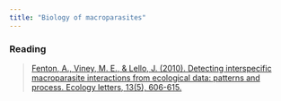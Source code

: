 ```yaml
---
title: "Biology of macroparasites"
---
```




### Reading

> [Fenton, A., Viney, M. E., & Lello, J. (2010). Detecting interspecific macroparasite interactions from ecological data: patterns and process. Ecology letters, 13(5), 606-615.](https://doi.org/10.1111/j.1461-0248.2010.01458.x)